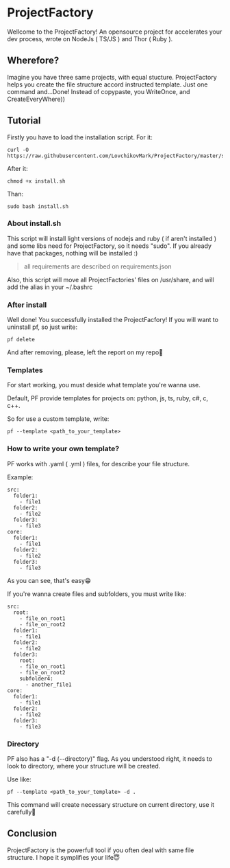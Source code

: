 # ProjectFactory

Wellcome to the ProjectFactory! An opensource project for accelerates your dev process, wrote on NodeJs ( TS/JS ) and Thor ( Ruby ).

## Wherefore?

Imagine you have three same projects, with equal stucture. ProjectFactory helps you create the file structure accord instructed template. Just one command and...Done! Instead of copypaste, you WriteOnce, and CreateEveryWhere))

## Tutorial

Firstly you have to load the installation script. For it:

```
curl -O https://raw.githubusercontent.com/LovchikovMark/ProjectFactory/master/scripts/install.sh
```

After it:

```
chmod +x install.sh
```

Than:

```
sudo bash install.sh
```

### About install.sh

This script will install light versions of nodejs and ruby ( if aren't installed ) and some libs need for ProjectFactory, so it needs "sudo". If you already have that packages, nothing will be installed :)

> all requirements are described on requirements.json

Also, this script will move all ProjectFactories' files on /usr/share, and will add the alias in your ~/.bashrc


### After install

Well done! You successfully installed the ProjectFacfory! If you will want to uninstall pf, so just write:

```
pf delete
```

And after removing, please, left the report on my repo🥹

### Templates

For start working, you must deside what template you're wanna use.  

Default, PF provide templates for projects on: python, js, ts, ruby, c#, c, c++.

So for use a custom template, write:

```
pf --template <path_to_your_template>
```

### How to write your own template?

PF works with .yaml ( .yml ) files, for describe your file structure. 

Example:

```
src:
  folder1: 
    - file1
  folder2: 
    - file2
  folder3: 
    - file3
core:
  folder1: 
    - file1
  folder2: 
    - file2
  folder3: 
    - file3
```

As you can see, that's easy😁

If you're wanna create files and subfolders, you must write like:

```
src:
  root:
    - file_on_root1
    - file_on_root2
  folder1: 
    - file1
  folder2: 
    - file2
  folder3: 
    root:
    - file_on_root1
    - file_on_root2
    subfolder4: 
      - another_file1
core:
  folder1: 
    - file1
  folder2: 
    - file2
  folder3: 
    - file3
```

### Directory

PF also has a "-d (--directory)" flag. As you understood right, it needs to look to directory, where your structure will be created. 

Use like:

```
pf --template <path_to_your_template> -d .
```

This command will create necessary structure on current directory, use it carefully🙂

## Conclusion

ProjectFactory is the powerfull tool if you often deal with same file structure. I hope it symplifies your life😇